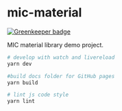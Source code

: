 # mic-material

[![Greenkeeper badge](https://badges.greenkeeper.io/JounQin/mic-material.svg)](https://greenkeeper.io/)

MIC material library demo project.

``` bash
# develop with watch and livereload
yarn dev

#build docs folder for GitHub pages
yarn build

# lint js code style
yarn lint
```
